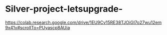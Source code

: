 # Silver-project-letsupgrade-
https://colab.research.google.com/drive/1EU9Cv15RE38TJOiGI7o27wu12em9x41v#scrollTo=PUyascp8AUia
